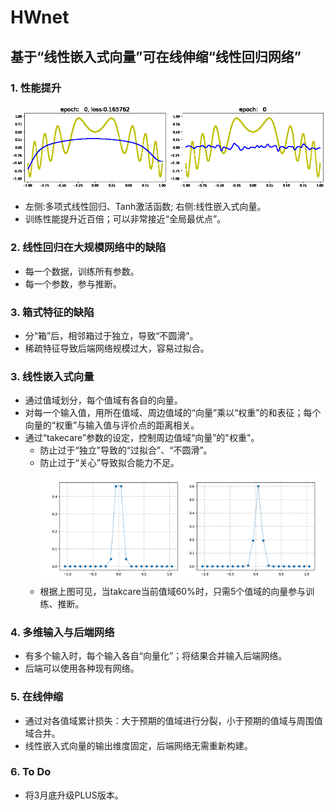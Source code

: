 # HWnet 

## 基于“线性嵌入式向量”可在线伸缩“线性回归网络”

### 1. 性能提升
![avatar](./Image/gradient.gif)
* 左侧:多项式线性回归、Tanh激活函数; 右侧:线性嵌入式向量。
* 训练性能提升近百倍；可以非常接近“全局最优点”。

### 2. 线性回归在大规模网络中的缺陷
* 每一个数据，训练所有参数。
* 每一个参数，参与推断。

### 3. 箱式特征的缺陷
* 分“箱”后，相邻箱过于独立，导致“不圆滑”。
* 稀疏特征导致后端网络规模过大，容易过拟合。

### 3. 线性嵌入式向量
* 通过值域划分，每个值域有各自的向量。
* 对每一个输入值，用所在值域、周边值域的“向量”乘以“权重”的和表征；每个向量的“权重”与输入值与评价点的距离相关。
* 通过“takecare”参数的设定，控制周边值域“向量”的"权重"。
  * 防止过于“独立”导致的“过拟合”、“不圆滑”。
  * 防止过于“关心”导致拟合能力不足。
![avatar](./Image/takecare.png)
  * 根据上图可见，当takcare当前值域60%时，只需5个值域的向量参与训练、推断。

### 4. 多维输入与后端网络
* 有多个输入时，每个输入各自“向量化”；将结果合并输入后端网络。
* 后端可以使用各种现有网络。

### 5. 在线伸缩
* 通过对各值域累计损失：大于预期的值域进行分裂，小于预期的值域与周围值域合并。
* 线性嵌入式向量的输出维度固定，后端网络无需重新构建。

### 6. To Do
* 将3月底升级PLUS版本。